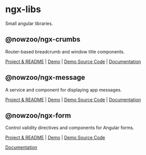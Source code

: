 # ngx-libs

Small angular libraries.

## @nowzoo/ngx-crumbs
Router-based breadcrumb and window title components.

[Project & README](https://github.com/nowzoo/ngx-libs/tree/master/projects/ngx-crumbs)
|
[Demo](https://nowzoo.github.io/ngx-libs/ngx-crumbs/)
|
[Demo Source Code](https://github.com/nowzoo/ngx-libs/tree/master/projects/ngx-crumbs-demo/src/app)
|
[Documentation](https://nowzoo.github.io/ngx-libs/ngx-crumbs/docs/)

## @nowzoo/ngx-message
A service and component for displaying app messages.

[Project & README](https://github.com/nowzoo/ngx-libs/tree/master/projects/ngx-message)
|
[Demo](https://nowzoo.github.io/ngx-libs/ngx-message/)
|
[Demo Source Code](https://github.com/nowzoo/ngx-libs/tree/master/projects/ngx-message-demo/src/app)
|
[Documentation](https://nowzoo.github.io/ngx-libs/ngx-message/docs/)

## @nowzoo/ngx-form

Control validity directives and components for Angular forms.

[Project & README](https://github.com/nowzoo/ngx-libs/tree/master/projects/ngx-form)
|
[Demo](https://nowzoo.github.io/ngx-libs/ngx-form/)
|
[Demo Source Code](https://github.com/nowzoo/ngx-libs/tree/master/projects/ngx-form-demo/src/app)

[Documentation](https://nowzoo.github.io/ngx-libs/ngx-form/docs/)
